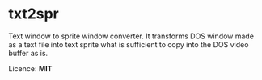 # txt2spr

Text window to sprite window converter. It transforms DOS window made as a text file into text sprite what is sufficient to copy into the DOS video buffer as is.

Licence: **MIT**
